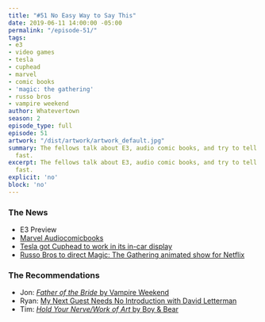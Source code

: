 ```yaml
---
title: "#51 No Easy Way to Say This"
date: 2019-06-11 14:00:00 -05:00
permalink: "/episode-51/"
tags:
- e3
- video games
- tesla
- cuphead
- marvel
- comic books
- 'magic: the gathering'
- russo bros
- vampire weekend
author: Whatevertown
season: 2
episode_type: full
episode: 51
artwork: "/dist/artwork/artwork_default.jpg"
summary: The fellows talk about E3, audio comic books, and try to tell the news really
  fast.
excerpt: The fellows talk about E3, audio comic books, and try to tell the news really
  fast.
explicit: 'no'
block: 'no'
---
```


### The News
- E3 Preview
- [Marvel Audiocomicbooks](https://apple.news/AuPYkXu7rRsCJaicYjjCzPQ)
- [Tesla got Cuphead to work in its in-car display](https://apple.news/Amjem29JHTASSOHJQ8Sr7wQ)
- [Russo Bros to direct Magic: The Gathering animated show for Netflix](https://twitter.com/NXOnNetflix/status/1135531581710274560)

### The Recommendations
- Jon: [*Father of the Bride* by Vampire Weekend](https://open.spotify.com/album/1A3nVEWRJ8yvlPzawHI1pQ?si=VDHfOeFTRkSym7nDWHsImQ)
- Ryan: [My Next Guest Needs No Introduction with David Letterman](https://www.youtube.com/watch?v=U9-uAcpo9PE)
- Tim: [*Hold Your Nerve/Work of Art* by Boy & Bear](https://open.spotify.com/album/4xQQ7HXScqO6qpCHRJpG9E?si=4CH92CffR7iiVOjzw8zQ6A)